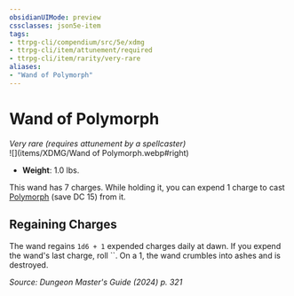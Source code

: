 ```yaml
---
obsidianUIMode: preview
cssclasses: json5e-item
tags:
- ttrpg-cli/compendium/src/5e/xdmg
- ttrpg-cli/item/attunement/required
- ttrpg-cli/item/rarity/very-rare
aliases: 
- "Wand of Polymorph"
---
```

# Wand of Polymorph
*Very rare (requires attunement by a spellcaster)*  
![](items/XDMG/Wand of Polymorph.webp#right)  

- **Weight**: 1.0 lbs.

This wand has 7 charges. While holding it, you can expend 1 charge to cast [Polymorph](polymorph-xphb.md) (save DC 15) from it.

## Regaining Charges

The wand regains `1d6 + 1` expended charges daily at dawn. If you expend the wand's last charge, roll ``. On a 1, the wand crumbles into ashes and is destroyed.

*Source: Dungeon Master's Guide (2024) p. 321*